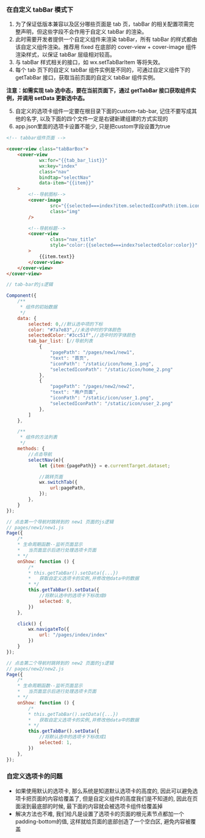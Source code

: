 ### 在自定义 tabBar 模式下

1. 为了保证低版本兼容以及区分哪些页面是 tab 页，tabBar 的相关配置项需完整声明，但这些字段不会作用于自定义 tabBar 的渲染。
2. 此时需要开发者提供一个自定义组件来渲染 tabBar，所有 tabBar 的样式都由该自定义组件渲染。推荐用 fixed 在底部的 cover-view + cover-image 组件渲染样式，以保证 tabBar 层级相对较高。
3. 与 tabBar 样式相关的接口，如 wx.setTabBarItem 等将失效。
4. 每个 tab 页下的自定义 tabBar 组件实例是不同的，可通过自定义组件下的 getTabBar 接口，获取当前页面的自定义 tabBar 组件实例。

**注意：如需实现 tab 选中态，要在当前页面下，通过 getTabBar 接口获取组件实例，并调用 setData 更新选中态。**



5. 自定义的选项卡组件一定要在根目录下面的custom-tab-bar, 记住不要写成其他的名字, 以及下面的四个文件一定是右键新建组建的方式实现的
6. app.json里面的选项卡设置不能少, 只是把custom字段设置为true

```html
<!-- tabbar组件页面 -->

<cover-view class="tabBarBox">
    <cover-view
            wx:for="{{tab_bar_list}}"
            wx:key="index"
            class="nav"
            bindtap="selectNav"
            data-item="{{item}}"
    >
        <!--导航图标-->
        <cover-image
                src="{{selected===index?item.selectedIconPath:item.iconPath}}"
                class="img"
        />

        <!--导航标题-->
        <cover-view
                class="nav_title"
                style="color:{{selected===index?selectedColor:color}}"
        >
            {{item.text}}
        </cover-view>
    </cover-view>
</cover-view>
```

```js
// tab-bar的js逻辑

Component({
    /**
     * 组件的初始数据
     */
    data: {
        selected: 0,//默认选中项的下标
        color: "#7a7e83",//未选中时的字体颜色
        selectedColor:"#3cc51f",//选中时的字体颜色
        tab_bar_list: [//导航列表
            {
                "pagePath": "/pages/new1/new1",
                "text": "首页",
                "iconPath": "/static/icon/home_1.png",
                "selectedIconPath": "/static/icon/home_2.png"
            },
            {
                "pagePath": "/pages/new2/new2",
                "text": "用户页面",
                "iconPath": "/static/icon/user_1.png",
                "selectedIconPath": "/static/icon/user_2.png"
            },
        ]
    },

    /**
     * 组件的方法列表
     */
    methods: {
        //点击导航
        selectNav(e){
            let {item:{pagePath}} = e.currentTarget.dataset;

            //跳转页面
            wx.switchTab({
                url:pagePath,
            });
        },
    }
});
```



```js
// 点击第一个导航时跳转到的 new1 页面的js逻辑
// pages/new1/new1.js
Page({
    /*
    * 生命周期函数--监听页面显示
    *   当页面显示后进行处理选项卡页面
    * */
    onShow: function () {
        /*
        * this.getTabBar().setData({...})
        *   获取自定义选项卡的实例,并修改他data中的数据
        * */
        this.getTabBar().setData({
            //将默认选中的选项卡下标改成0
            selected: 0,
        })
    },

    click() {
        wx.navigateTo({
            url: "/pages/index/index"
        })
    }
});
```



```js
// 点击第二个导航时跳转到的 new2 页面的js逻辑
// pages/new2/new2.js
Page({
    /*
    * 生命周期函数--监听页面显示
    *   当页面显示后进行处理选项卡页面
    * */
    onShow: function () {
        /*
        * this.getTabBar().setData({...})
        *   获取自定义选项卡的实例,并修改他data中的数据
        * */
        this.getTabBar().setData({
            //将默认选中的选项卡下标改成1
            selected: 1,
        })
    },
});
```



### 自定义选项卡的问题

+ 如果使用默认的选项卡, 那么系统是知道默认选项卡的高度的, 因此可以避免选项卡把页面的内容给覆盖了, 但是自定义组件的高度我们是不知道的, 因此在页面滚到最底部的时候, 最下面的内容就会被选项卡组件给覆盖掉 
+ 解决方法也不难, 我们给凡是设置了选项卡的页面的根元素节点都加一个padding-bottom的值, 这样就给页面的底部创造了一个空白区, 避免内容被覆盖